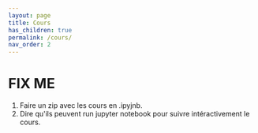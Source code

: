 ```yaml
---
layout: page
title: Cours
has_children: true
permalink: /cours/
nav_order: 2
---
```


<link rel="icon" href="/img/logo.png">
 

# **FIX ME**

1. Faire un zip avec les cours en .ipyjnb.
2. Dire qu'ils peuvent run jupyter notebook pour suivre intéractivement le cours.
 
 